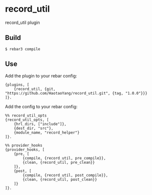 record_util
=====

record_util plugin

Build
-----

    $ rebar3 compile

Use
---

Add the plugin to your rebar config:

    {plugins, [
        {record_util, {git, "https://github.com/HaotaoYang/record_util.git", {tag, "1.0.0"}}}
    ]}.

Add the config to your rebar config:

    %% record_util_opts
    {record_util_opts, [
        {hrl_dirs, ["include"]},
        {dest_dir, "src"},
        {module_name, "record_helper"}
    ]}.

    %% provider_hooks
    {provider_hooks, [
        {pre, [
            {compile, {record_util, pre_compile}},
            {clean, {record_util, pre_clean}}
        ]},
        {post, [
            {compile, {record_util, post_compile}},
            {clean, {record_util, post_clean}}
        ]}
    ]}.
